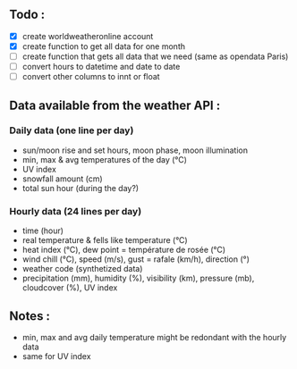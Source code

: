 ## Todo :

- [x] create worldweatheronline account
- [x] create function to get all data for one month
- [ ] create function that gets all data that we need (same as opendata Paris)
- [ ] convert hours to datetime and date to date
- [ ] convert other columns to innt or float

## Data available from the weather API :

### Daily data (one line per day)

- sun/moon rise and set hours, moon phase, moon illumination
- min, max & avg temperatures of the day (°C)
- UV index
- snowfall amount (cm)
- total sun hour (during the day?)

### Hourly data (24 lines per day)

- time (hour)
- real temperature & fells like temperature (°C)
- heat index (°C), dew point = température de rosée (°C)
- wind chill (°C), speed (m/s), gust = rafale (km/h), direction (°)
- weather code (synthetized data)
- precipitation (mm), humidity (%), visibility (km), pressure (mb), cloudcover (%), UV index

## Notes :

- min, max and avg daily temperature might be redondant with the hourly data
- same for UV index
